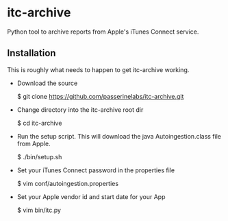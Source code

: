 itc-archive
===========

Python tool to archive reports from Apple's iTunes Connect service.

Installation
------------

This is roughly what needs to happen to get itc-archive working.

* Download the source

    $ git clone https://github.com/passerinelabs/itc-archive.git

* Change directory into the itc-archive root dir

    $ cd itc-archive

* Run the setup script. This will download the java Autoingestion.class file from Apple.

    $ ./bin/setup.sh

* Set your iTunes Connect password in the properties file
 
   $ vim conf/autoingestion.properties

* Set your Apple vendor id and start date for your App

    $ vim bin/itc.py
